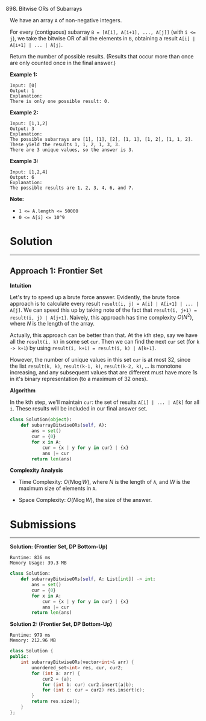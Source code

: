 898. Bitwise ORs of Subarrays

We have an array `A` of non-negative integers.

For every (contiguous) subarray `B = [A[i], A[i+1], ..., A[j]]` (with `i <= j`), we take the bitwise OR of all the elements in `B`, obtaining a result `A[i] | A[i+1] | ... | A[j]`.

Return the number of possible results.  (Results that occur more than once are only counted once in the final answer.)

 

**Example 1:**

```
Input: [0]
Output: 1
Explanation: 
There is only one possible result: 0.
```

**Example 2:**

```
Input: [1,1,2]
Output: 3
Explanation: 
The possible subarrays are [1], [1], [2], [1, 1], [1, 2], [1, 1, 2].
These yield the results 1, 1, 2, 1, 3, 3.
There are 3 unique values, so the answer is 3.
```

**Example 3:**

```
Input: [1,2,4]
Output: 6
Explanation: 
The possible results are 1, 2, 3, 4, 6, and 7.
```

**Note:**

* `1 <= A.length <= 50000`
* `0 <= A[i] <= 10^9`

# Solution
---
## Approach 1: Frontier Set
**Intuition**

Let's try to speed up a brute force answer. Evidently, the brute force approach is to calculate every result `result(i, j) = A[i] | A[i+1] | ... | A[j]`. We can speed this up by taking note of the fact that `result(i, j+1) = result(i, j) | A[j+1]`. Naively, this approach has time complexity $O(N^2)$, where $N$ is the length of the array.

Actually, this approach can be better than that. At the `k`th step, say we have all the `result(i, k)` in some set `cur`. Then we can find the next `cur` set (for `k -> k+1`) by using `result(i, k+1) = result(i, k) | A[k+1]`.

However, the number of unique values in this set `cur` is at most 32, since the list `result(k, k)`, `result(k-1, k)`, `result(k-2, k)`, ... is monotone increasing, and any subsequent values that are different must have more 1s in it's binary representation (to a maximum of 32 ones).

**Algorithm**

In the kth step, we'll maintain `cur`: the set of results `A[i] | ... | A[k]` for all `i`. These results will be included in our final answer set.

```python
class Solution(object):
    def subarrayBitwiseORs(self, A):
        ans = set()
        cur = {0}
        for x in A:
            cur = {x | y for y in cur} | {x}
            ans |= cur
        return len(ans)
```

**Complexity Analysis**

* Time Complexity: $O(N \log W)$, where $N$ is the length of `A`, and $W$ is the maximum size of elements in `A`.

* Space Complexity: $O(N \log W)$, the size of the answer.

# Submissions
---
**Solution: (Frontier Set, DP Bottom-Up)**
```
Runtime: 836 ms
Memory Usage: 39.3 MB
```
```python
class Solution:
    def subarrayBitwiseORs(self, A: List[int]) -> int:
        ans = set()
        cur = {0}
        for x in A:
            cur = {x | y for y in cur} | {x}
            ans |= cur
        return len(ans)
```

**Solution 2: (Frontier Set, DP Bottom-Up)**
```
Runtime: 979 ms
Memory: 212.96 MB
```
```c++
class Solution {
public:
    int subarrayBitwiseORs(vector<int>& arr) {
        unordered_set<int> res, cur, cur2;
        for (int a: arr) {
            cur2 = {a};
            for (int b: cur) cur2.insert(a|b);
            for (int c: cur = cur2) res.insert(c);
        }
        return res.size();
    }
};
```
